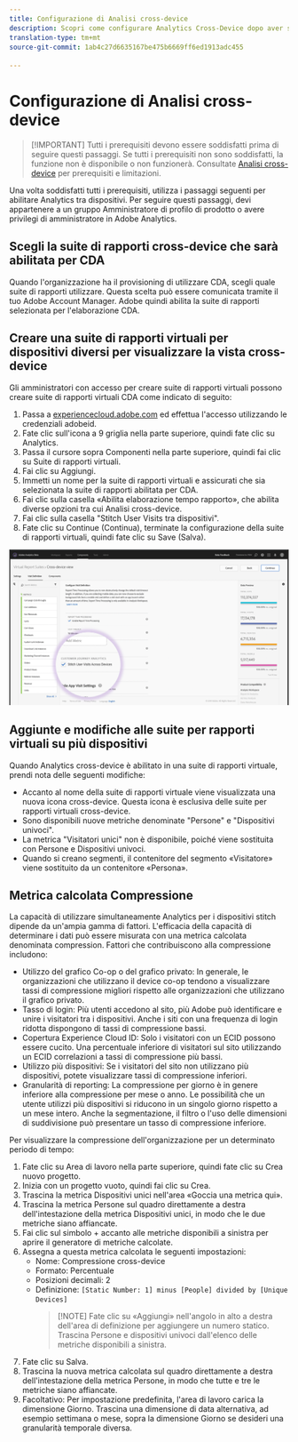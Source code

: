 ```yaml
---
title: Configurazione di Analisi cross-device
description: Scopri come configurare Analytics Cross-Device dopo aver soddisfatto i prerequisiti.
translation-type: tm+mt
source-git-commit: 1ab4c27d6635167be475b6669ff6ed1913adc455

---
```



# Configurazione di Analisi cross-device

> [!IMPORTANT] Tutti i prerequisiti devono essere soddisfatti prima di seguire questi passaggi. Se tutti i prerequisiti non sono soddisfatti, la funzione non è disponibile o non funzionerà. Consultate [Analisi cross-device](cda-home.md) per prerequisiti e limitazioni.

Una volta soddisfatti tutti i prerequisiti, utilizza i passaggi seguenti per abilitare Analytics tra dispositivi. Per seguire questi passaggi, devi appartenere a un gruppo Amministratore di profilo di prodotto o avere privilegi di amministratore in Adobe Analytics.

## Scegli la suite di rapporti cross-device che sarà abilitata per CDA

Quando l'organizzazione ha il provisioning di utilizzare CDA, scegli quale suite di rapporti utilizzare. Questa scelta può essere comunicata tramite il tuo Adobe Account Manager. Adobe quindi abilita la suite di rapporti selezionata per l'elaborazione CDA.

## Creare una suite di rapporti virtuali per dispositivi diversi per visualizzare la vista cross-device

Gli amministratori con accesso per creare suite di rapporti virtuali possono creare suite di rapporti virtuali CDA come indicato di seguito:

1. Passa a [experiencecloud.adobe.com](https://experiencecloud.adobe.com) ed effettua l'accesso utilizzando le credenziali adobeid.
2. Fate clic sull'icona a 9 griglia nella parte superiore, quindi fate clic su Analytics.
3. Passa il cursore sopra Componenti nella parte superiore, quindi fai clic su Suite di rapporti virtuali.
4. Fai clic su Aggiungi.
5. Immetti un nome per la suite di rapporti virtuali e assicurati che sia selezionata la suite di rapporti abilitata per CDA.
6. Fai clic sulla casella «Abilita elaborazione tempo rapporto», che abilita diverse opzioni tra cui Analisi cross-device.
7. Fai clic sulla casella "Stitch User Visits tra dispositivi".
8. Fate clic su Continue (Continua), terminate la configurazione della suite di rapporti virtuali, quindi fate clic su Save (Salva).

![CDA, casella di selezione](assets/cda-checkbox.png)

## Aggiunte e modifiche alle suite per rapporti virtuali su più dispositivi

Quando Analytics cross-device è abilitato in una suite di rapporti virtuale, prendi nota delle seguenti modifiche:

* Accanto al nome della suite di rapporti virtuale viene visualizzata una nuova icona cross-device. Questa icona è esclusiva delle suite per rapporti virtuali cross-device.
* Sono disponibili nuove metriche denominate "Persone" e "Dispositivi univoci".
* La metrica "Visitatori unici" non è disponibile, poiché viene sostituita con Persone e Dispositivi univoci.
* Quando si creano segmenti, il contenitore del segmento «Visitatore» viene sostituito da un contenitore «Persona».

## Metrica calcolata Compressione

La capacità di utilizzare simultaneamente Analytics per i dispositivi stitch dipende da un'ampia gamma di fattori. L'efficacia della capacità di determinare i dati può essere misurata con una metrica calcolata denominata compression. Fattori che contribuiscono alla compressione includono:

* Utilizzo del grafico Co-op o del grafico privato: In generale, le organizzazioni che utilizzano il device co-op tendono a visualizzare tassi di compressione migliori rispetto alle organizzazioni che utilizzano il grafico privato.
* Tasso di login: Più utenti accedono al sito, più Adobe può identificare e unire i visitatori tra i dispositivi. Anche i siti con una frequenza di login ridotta dispongono di tassi di compressione bassi.
* Copertura Experience Cloud ID: Solo i visitatori con un ECID possono essere cucito. Una percentuale inferiore di visitatori sul sito utilizzando un ECID correlazioni a tassi di compressione più bassi.
* Utilizzo più dispositivi: Se i visitatori del sito non utilizzano più dispositivi, potete visualizzare tassi di compressione inferiori.
* Granularità di reporting: La compressione per giorno è in genere inferiore alla compressione per mese o anno. Le possibilità che un utente utilizzi più dispositivi si riducono in un singolo giorno rispetto a un mese intero. Anche la segmentazione, il filtro o l'uso delle dimensioni di suddivisione può presentare un tasso di compressione inferiore.

Per visualizzare la compressione dell'organizzazione per un determinato periodo di tempo:

1. Fate clic su Area di lavoro nella parte superiore, quindi fate clic su Crea nuovo progetto.
2. Inizia con un progetto vuoto, quindi fai clic su Crea.
3. Trascina la metrica Dispositivi unici nell'area «Goccia una metrica qui».
4. Trascina la metrica Persone sul quadro direttamente a destra dell'intestazione della metrica Dispositivi unici, in modo che le due metriche siano affiancate.
5. Fai clic sul simbolo + accanto alle metriche disponibili a sinistra per aprire il generatore di metriche calcolate.
6. Assegna a questa metrica calcolata le seguenti impostazioni:
   * Nome: Compressione cross-device
   * Formato: Percentuale
   * Posizioni decimali: 2
   * Definizione: `[Static Number: 1] minus [People] divided by [Unique Devices]`
      > [!NOTE] Fate clic su «Aggiungi» nell'angolo in alto a destra dell'area di definizione per aggiungere un numero statico. Trascina Persone e dispositivi univoci dall'elenco delle metriche disponibili a sinistra.
7. Fate clic su Salva.
8. Trascina la nuova metrica calcolata sul quadro direttamente a destra dell'intestazione della metrica Persone, in modo che tutte e tre le metriche siano affiancate.
9. Facoltativo: Per impostazione predefinita, l'area di lavoro carica la dimensione Giorno. Trascina una dimensione di data alternativa, ad esempio settimana o mese, sopra la dimensione Giorno se desideri una granularità temporale diversa.
